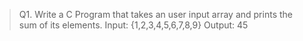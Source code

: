 > Q1. Write a C Program that takes an user input array and prints the sum of its elements.
Input: {1,2,3,4,5,6,7,8,9}
Output: 45 
